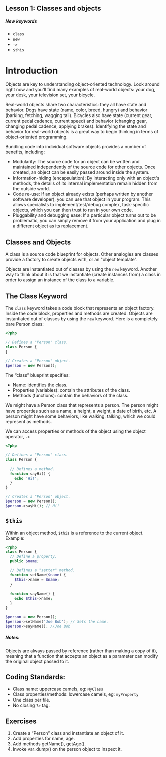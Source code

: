 ## Lesson 1: Classes and objects

##### New keywords
- `class`
- `new`
- `->`
- `$this`

# Introduction

Objects are key to understanding object-oriented technology. Look around right now and you'll find
many examples of real-world objects: your dog, your desk, your television set, your bicycle.

Real-world objects share two characteristics: they all have state and behavior. Dogs have state
(name, color, breed, hungry) and behavior (barking, fetching, wagging tail). Bicycles also have
state (current gear, current pedal cadence, current speed) and behavior (changing gear, changing
pedal cadence, applying brakes). Identifying the state and behavior for real-world objects is a
great way to begin thinking in terms of object-oriented programming.

Bundling code into individual software objects provides a number of benefits, including:

- Modularity: The source code for an object can be written and maintained independently of the
source code for other objects. Once created, an object can be easily passed around inside the system.
- Information-hiding (encapsulation): By interacting only with an object's methods, the details of
its internal implementation remain hidden from the outside world.
- Code re-use: If an object already exists (perhaps written by another software developer), you can
use that object in your program. This allows specialists to implement/test/debug complex,
task-specific objects, which you can then trust  to run in your own code.
- Pluggability and debugging ease: If a particular object turns out to be problematic, you can
simply remove it from your application and plug in a different object as its replacement.

## Classes and Objects

A class is a source code blueprint for objects. Other analogies are classes provide a factory to
create objects with, or an "object template".

Objects are instantiated out of classes by using the `new` keyword. Another way to think about it is
that we instantiate (create instances from) a class in order to assign an instance of the class to a variable.

## The Class Keyword

The `class` keyword takes a code block that represents an object factory. Inside the code block,
properties and methods are created.
Objects are instantiated out of classes by using the `new` keyword. Here is a completely bare Person
class:

```php
<?php

// Defines a "Person" class.
class Person {
}

// Creates a "Person" object.
$person = new Person();
```

The “class” blueprint specifies:
- Name: identifies the class.
- Properties (variables): contain the attributes of the class.
- Methods (functions): contain the behaviors of the class.

We might have a Person class that represents a person. The person might have properties such as a name, a height, a weight, a date of birth, etc. A person might have some behaviors, like walking, talking, which we could represent as methods.

We can access properties or methods of the object using the object operator, `->`

```php
<?php

// Defines a "Person" class.
class Person {

  // Defines a method.
  function sayHi() {
    echo 'Hi!';
  }
}

// Creates a "Person" object.
$person = new Person();
$person->sayHi(); // Hi!

```

## `$this`

Within an object method, `$this` is a reference to the current object. Example:

```php
<?php
class Person {
  // Define a property.
  public $name;

  // Defines a "setter" method.
  function setName($name) {
    $this->name = $name;
  }
  
  function sayName() {
    echo $this->name;
  }
}

$person = new Person(); 
$person->setName('Joe Bob'); // Sets the name.
$person->sayName(); //Joe Bob
```

##### Notes:

Objects are always passed by reference (rather than making a copy of it), meaning that a function that accepts an object as a parameter can modify the original object passed to it.

## Coding Standards:

- Class name: uppercase camels, eg: `MyClass`
- Class properties/methods: lowercase camels, eg: `myProperty`
- One class per file.
- No closing `?>` tag.

## Exercises

1. Create a “Person” class and instantiate an object of it.
2. Add properties for name, age.
3. Add methods getName(), getAge().
4. Invoke var_dump() on the person object to inspect it.
